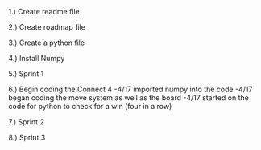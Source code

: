 1.) Create readme file

2.) Create roadmap file

3.) Create a python file

4.) Install Numpy

5.) Sprint 1

6.) Begin coding the Connect 4
  -4/17 imported numpy into the code
  -4/17 began coding the move system as well as the board
  -4/17 started on the code for python to check for a win (four in a row)

7.) Sprint 2

8.) Sprint 3
